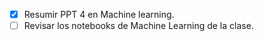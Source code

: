 - [x] Resumir PPT 4 en Machine learning.
- [ ] Revisar los notebooks de Machine Learning de la clase.